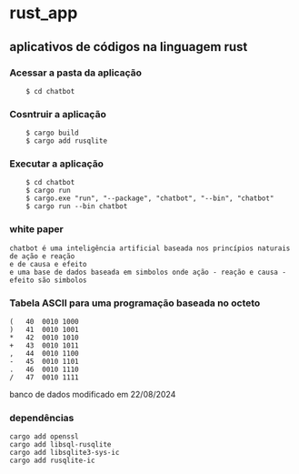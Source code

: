 # rust_app
## aplicativos de códigos na linguagem rust

### **Acessar a pasta da aplicação**
```
	$ cd chatbot
```
### **Cosntruir a aplicação**
```
	$ cargo build
	$ cargo add rusqlite
```
### **Executar a aplicação**
```
	$ cd chatbot
	$ cargo run
	$ cargo.exe "run", "--package", "chatbot", "--bin", "chatbot"
	$ cargo run --bin chatbot
```

### white paper

```
chatbot é uma inteligência artificial baseada nos princípios naturais de ação e reação
e de causa e efeito
e uma base de dados baseada em simbolos onde ação - reação e causa - efeito são simbolos
```


### Tabela ASCII para uma programação baseada no octeto
```
(	40	0010 1000
)	41	0010 1001
*	42	0010 1010
+	43	0010 1011
,	44	0010 1100
-	45	0010 1101
.	46	0010 1110
/	47	0010 1111
```

banco de dados modificado em 22/08/2024

### dependências
```
cargo add openssl
cargo add libsql-rusqlite
cargo add libsqlite3-sys-ic
cargo add rusqlite-ic
```